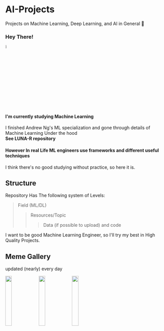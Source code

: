 # AI-Projects
Projects on Machine Learning, Deep Learning, and AI in General 🧐
<br>

### Hey There!
<img src='https://media.tenor.com/SNL9_xhZl9oAAAAi/waving-hand-joypixels.gif' width=5%><br>
#### **I'm currently studying Machine Learning**
I finished Andrew Ng's ML specialization and gone through details of Machine Learning Under the hood<br>
**See LUNA-R repository**

#### However In real Life ML engineers use frameworks and different useful techniques
I think there's no good studying without practice, so here it is.<br>

## **Structure**
Repository Has The following system of Levels:

> Field (ML/DL)
> > Resources/Topic
> > > Data (if possible to upload) and code

I want to be good Machine Learning Engineer, so I'll try my best in High Quality Projects.<br>



## **Meme Gallery**
updated (nearly) every day<br>

<img src='https://preview.redd.it/my-daughter-tells-me-youre-an-ai-engineer-v0-hq54uuvqe8uc1.jpeg?auto=webp&s=6e413aee56fe73b0f63a9c9e852e098c90ef32a6' width=20%>
<img src='https://www.mihaileric.com/static/linear_regression_joke-9400ea8c70e0500f1934f7a22c86bc68-b75a8.png' width=20%>
<img src='https://preview.redd.it/transformers-meme-v0-lfcdcbbogkjc1.jpeg?auto=webp&s=856d4f8a202534ad9f6dd1ddc724fdc0a3cf6479' width=20%>

